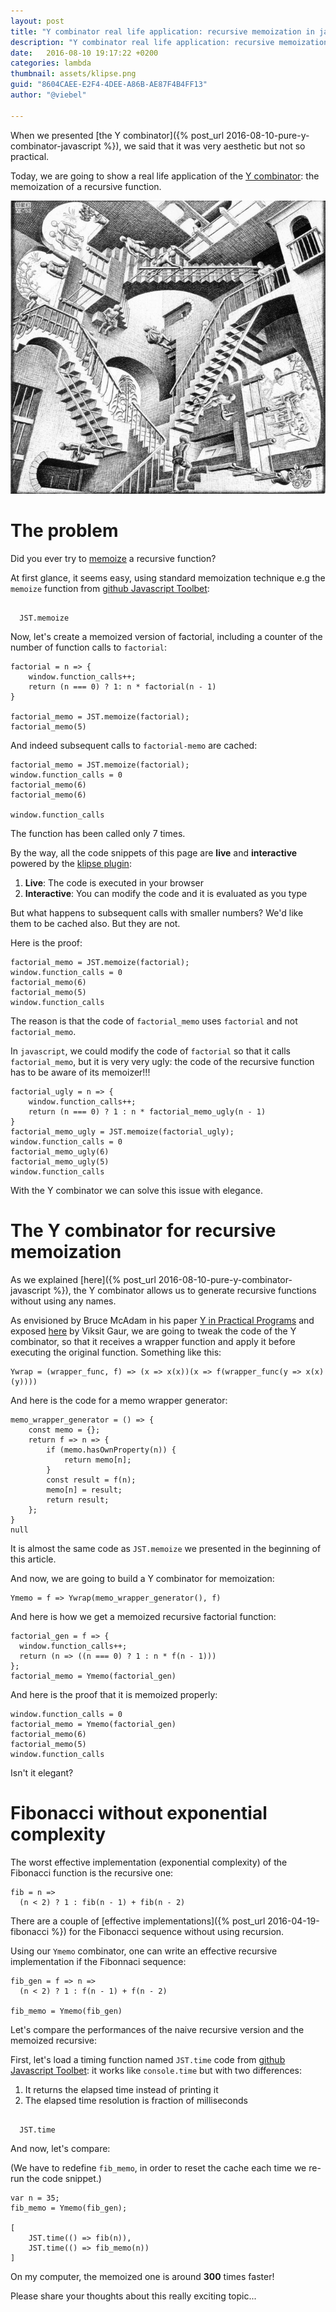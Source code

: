 ```yaml
---
layout: post
title: "Y combinator real life application: recursive memoization in javascript"
description: "Y combinator real life application: recursive memoization in javascript"
date:   2016-08-10 19:17:22 +0200
categories: lambda
thumbnail: assets/klipse.png
guid: "8604CAEE-E2F4-4DEE-A86B-AE87F4B4FF13"
author: "@viebel"

---
```


When we presented  [the Y combinator]({% post_url 2016-08-10-pure-y-combinator-javascript  %}), we said that it was very aesthetic but not so practical.


Today, we are going to show a real life application of the [Y combinator](https://en.wikipedia.org/wiki/Fixed-point_combinator): the memoization of a recursive function.


![Recursive](/assets/escher-stairs.jpg)

# The problem

Did you ever try to [memoize](https://en.wikipedia.org/wiki/Memoization) a recursive function?

At first glance, it seems easy, using standard memoization technique e.g the `memoize` function from [github Javascript Toolbet](https://github.com/viebel/javascript-toolbelt):

<pre><code class="language-klipse-eval-js" data-external-libs="https://raw.githubusercontent.com/viebel/javascript-toolbelt/master/lib/core.js">
  JST.memoize
</code></pre>


Now, let's create a memoized version of factorial, including a counter of the number of function calls to `factorial`:

~~~klipse-eval-js
factorial = n => {
    window.function_calls++;
    return (n === 0) ? 1: n * factorial(n - 1)
}

factorial_memo = JST.memoize(factorial);
factorial_memo(5)
~~~

And indeed subsequent calls to `factorial-memo` are cached:

~~~klipse-eval-js
factorial_memo = JST.memoize(factorial);
window.function_calls = 0
factorial_memo(6)
factorial_memo(6)

window.function_calls
~~~


The function has been called only 7 times.

By the way, all the code snippets of this page are **live** and **interactive** powered by the [klipse plugin](https://github.com/viebel/klipse):

1. **Live**: The code is executed in your browser
2. **Interactive**: You can modify the code and it is evaluated as you type


But what happens to subsequent calls with smaller numbers?
We'd like them to be cached also. But they are not.

Here is the proof:


~~~klipse-eval-js
factorial_memo = JST.memoize(factorial);
window.function_calls = 0
factorial_memo(6)
factorial_memo(5)
window.function_calls
~~~

The reason is that the code of `factorial_memo` uses `factorial` and not `factorial_memo`.

In `javascript`, we could modify the code of `factorial` so that it calls `factorial_memo`, but it is very very ugly: the code of the recursive function has to be aware of its memoizer!!!

~~~klipse-eval-js
factorial_ugly = n => {
    window.function_calls++;
    return (n === 0) ? 1 : n * factorial_memo_ugly(n - 1)
}
factorial_memo_ugly = JST.memoize(factorial_ugly);
window.function_calls = 0
factorial_memo_ugly(6)
factorial_memo_ugly(5)
window.function_calls
~~~



With the Y combinator we can solve this issue with elegance.


# The Y combinator for recursive memoization

As we explained [here]({% post_url 2016-08-10-pure-y-combinator-javascript  %}), the Y combinator allows us to generate recursive functions without using any names.


As envisioned by Bruce McAdam in his paper [Y in Practical Programs](/assets/y-in-practical-programs.pdf)  and exposed [here](http://www.viksit.com/tags/clojure/practical-applications-y-combinator-clojure/) by Viksit Gaur, we are going to tweak the code of the Y combinator, so that it receives a wrapper function and apply it before executing the original function. Something like this:

~~~klipse-eval-js
Ywrap = (wrapper_func, f) => (x => x(x))(x => f(wrapper_func(y => x(x)(y))))
~~~


And here is the code for a memo wrapper generator:

~~~klipse-eval-js
memo_wrapper_generator = () => {
    const memo = {};
    return f => n => {
        if (memo.hasOwnProperty(n)) {
            return memo[n];
        }
        const result = f(n);
        memo[n] = result;
        return result;
    };
}
null
~~~

It is almost the same code as `JST.memoize` we presented in the beginning of this article.

And now, we are going to build a Y combinator for memoization:

~~~klipse-eval-js
Ymemo = f => Ywrap(memo_wrapper_generator(), f)
~~~


And here is how we get a memoized recursive factorial function:

~~~klipse-eval-js
factorial_gen = f => {
  window.function_calls++; 
  return (n => ((n === 0) ? 1 : n * f(n - 1)))
};
factorial_memo = Ymemo(factorial_gen)
~~~


And here is the proof that it is memoized properly:

~~~klipse-eval-js
window.function_calls = 0
factorial_memo = Ymemo(factorial_gen)
factorial_memo(6)
factorial_memo(5)
window.function_calls
~~~


Isn't it elegant?


# Fibonacci without exponential complexity

The worst effective implementation (exponential complexity) of the Fibonacci function is the recursive one:

~~~klipse-eval-js
fib = n =>
  (n < 2) ? 1 : fib(n - 1) + fib(n - 2)
~~~


There are a couple of [effective implementations]({% post_url 2016-04-19-fibonacci %}) for the Fibonacci sequence without using recursion.


Using our `Ymemo` combinator, one can write an effective recursive implementation if the Fibonnaci sequence:


~~~klipse-eval-js
fib_gen = f => n =>
  (n < 2) ? 1 : f(n - 1) + f(n - 2)

fib_memo = Ymemo(fib_gen)
~~~


Let's compare the performances of the naive recursive version and the memoized recursive:

First, let's load a timing function named `JST.time` code from [github Javascript Toolbet](https://github.com/viebel/javascript-toolbelt): it works like `console.time` but with two differences:

1. It returns the elapsed time instead of printing it
2. The elapsed time resolution is fraction of milliseconds


<pre><code class="language-klipse-eval-js" data-external-libs="https://raw.githubusercontent.com/viebel/javascript-toolbelt/master/lib/core.js">
  JST.time
</code></pre>


And now, let's compare:


(We have to redefine `fib_memo`, in order to reset the cache each time we re-run the code snippet.)

~~~klipse-eval-js
var n = 35;
fib_memo = Ymemo(fib_gen);

[
    JST.time(() => fib(n)),
    JST.time(() => fib_memo(n))
]

~~~

On my computer, the memoized one is around **300** times faster!

Please share your thoughts about this really exciting topic...

